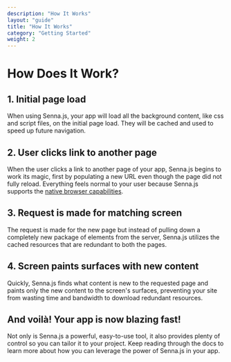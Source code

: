 ```yaml
---
description: "How It Works"
layout: "guide"
title: "How It Works"
category: "Getting Started"
weight: 2
---
```


# How Does It Work?

<article id="step1">

## 1. Initial page load

When using Senna.js, your app will load all the background content, like css and script files, on the initial page load. They will be cached and used to speed up future navigation.

</article>

<article id="step2">

## 2. User clicks link to another page

When the user clicks a link to another page of your app, Senna.js begins to work its magic, first by populating a new URL even though the page did not fully reload. Everything feels normal to your user because Senna.js supports the [native browser capabilities](/docs/intro/capabilities.html).

</article>

<article id="step3">

## 3. Request is made for matching screen

The request is made for the new page but instead of pulling down a completely new package of elements from the server, Senna.js utilizes the cached resources that are redundant to both the pages.

</article>

<article id="step4">

## 4. Screen paints surfaces with new content

Quickly, Senna.js finds what content is new to the requested page and paints only the new content to the screen's surfaces, preventing your site from wasting time and bandwidth to download redundant resources.

</article>

<article id="thateasy">

## And voilà! Your app is now blazing fast!

Not only is Senna.js a powerful, easy-to-use tool, it also provides plenty of control so you can tailor it to your project. Keep reading through the docs to learn more about how you can leverage the power of Senna.js in your app.

</article>